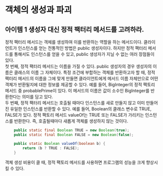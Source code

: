 # 객체의 생성과 파괴
## 아이템 1 생성자 대신 정적 팩터리 메서드를 고려하라.
정적 팩터리 메서드는 객체를 생성하여 이를 반환하는 역할을 하는 메서드이다. 클라이언트가 인스턴스를 얻는 전통적인 방법은 public 생성자이다. 하지만 정적 팩터리 메서드를 통해서도 인스턴스를 얻을 수 있고, public 생성자가 지닐 수 없는 여러 장점들이 있다.  
첫 번째, 정적 팩터리 메서드는 이름을 가질 수 있다. public 생성자의 경우 생성자의 이름은 클래스의 이름 그 자체이다. 특정 조건에 부합하는 객체를 반환하고자 할 때, 정적 팩터리 메서드의 이름을 그에 맞게 만들면 클라이언트에게 메서드 이름 자체만으로 어떤 객체가 반환될지에 대한 정보를 제공할 수 있다. 예를 들어, BigInteger의 정적 팩토리 메서드 중 probablePrime이 있다. 이 메서드의 이름은 값이 소수인 BigInteger를 반환한다는 의미를 담고 있다.  
두 번째, 정적 팩터리 메서드는 호출될 때마다 인스턴스를 새로 만들지 않고 이미 만들어진 유일한 인스턴스를 반환할 수 있다. 예를 들어, Boolean의 클래스 변수로 TRUE, FALSE가 있다. 정적 팩토리 메서드 valueOf는 TRUE 또는 FALSE가 가리키는 인스턴스를 반환한다. 즉, 호출될때마다 새롭게 객체를 생성하지 않는 것이다. 
```java
    public static final Boolean TRUE = new Boolean(true);
    public static final Boolean FALSE = new Boolean(false);

    public static Boolean valueOf(boolean b) {
        return (b ? TRUE : FALSE);
    }
``` 
객체 생성 비용이 클 때, 정적 팩토리 메서드를 사용하면 프로그램의 성능을 크게 향상시킬 수 있다. 